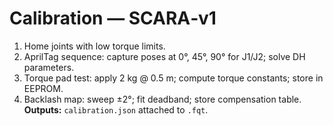 # Calibration — SCARA‑v1

1) Home joints with low torque limits.  
2) AprilTag sequence: capture poses at 0°, 45°, 90° for J1/J2; solve DH parameters.  
3) Torque pad test: apply 2 kg @ 0.5 m; compute torque constants; store in EEPROM.  
4) Backlash map: sweep ±2°; fit deadband; store compensation table.  
**Outputs:** `calibration.json` attached to `.fqt`.
